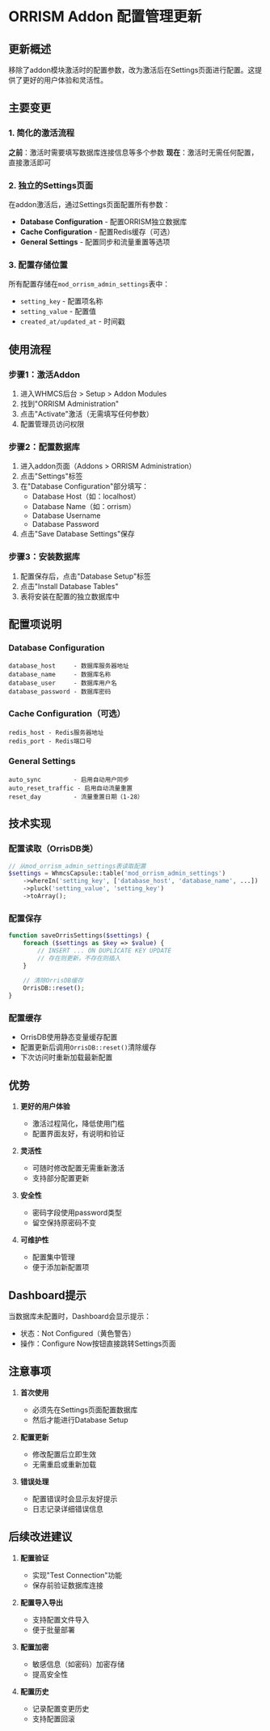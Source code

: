 # ORRISM Addon 配置管理更新

## 更新概述
移除了addon模块激活时的配置参数，改为激活后在Settings页面进行配置。这提供了更好的用户体验和灵活性。

## 主要变更

### 1. 简化的激活流程
**之前**：激活时需要填写数据库连接信息等多个参数
**现在**：激活时无需任何配置，直接激活即可

### 2. 独立的Settings页面
在addon激活后，通过Settings页面配置所有参数：
- **Database Configuration** - 配置ORRISM独立数据库
- **Cache Configuration** - 配置Redis缓存（可选）
- **General Settings** - 配置同步和流量重置等选项

### 3. 配置存储位置
所有配置存储在`mod_orrism_admin_settings`表中：
- `setting_key` - 配置项名称
- `setting_value` - 配置值
- `created_at/updated_at` - 时间戳

## 使用流程

### 步骤1：激活Addon
1. 进入WHMCS后台 > Setup > Addon Modules
2. 找到"ORRISM Administration"
3. 点击"Activate"激活（无需填写任何参数）
4. 配置管理员访问权限

### 步骤2：配置数据库
1. 进入addon页面（Addons > ORRISM Administration）
2. 点击"Settings"标签
3. 在"Database Configuration"部分填写：
   - Database Host（如：localhost）
   - Database Name（如：orrism）
   - Database Username
   - Database Password
4. 点击"Save Database Settings"保存

### 步骤3：安装数据库
1. 配置保存后，点击"Database Setup"标签
2. 点击"Install Database Tables"
3. 表将安装在配置的独立数据库中

## 配置项说明

### Database Configuration
```
database_host     - 数据库服务器地址
database_name     - 数据库名称
database_user     - 数据库用户名
database_password - 数据库密码
```

### Cache Configuration（可选）
```
redis_host - Redis服务器地址
redis_port - Redis端口号
```

### General Settings
```
auto_sync         - 启用自动用户同步
auto_reset_traffic - 启用自动流量重置
reset_day         - 流量重置日期（1-28）
```

## 技术实现

### 配置读取（OrrisDB类）
```php
// 从mod_orrism_admin_settings表读取配置
$settings = WhmcsCapsule::table('mod_orrism_admin_settings')
    ->whereIn('setting_key', ['database_host', 'database_name', ...])
    ->pluck('setting_value', 'setting_key')
    ->toArray();
```

### 配置保存
```php
function saveOrrisSettings($settings) {
    foreach ($settings as $key => $value) {
        // INSERT ... ON DUPLICATE KEY UPDATE
        // 存在则更新，不存在则插入
    }
    
    // 清除OrrisDB缓存
    OrrisDB::reset();
}
```

### 配置缓存
- OrrisDB使用静态变量缓存配置
- 配置更新后调用`OrrisDB::reset()`清除缓存
- 下次访问时重新加载最新配置

## 优势

1. **更好的用户体验**
   - 激活过程简化，降低使用门槛
   - 配置界面友好，有说明和验证

2. **灵活性**
   - 可随时修改配置无需重新激活
   - 支持部分配置更新

3. **安全性**
   - 密码字段使用password类型
   - 留空保持原密码不变

4. **可维护性**
   - 配置集中管理
   - 便于添加新配置项

## Dashboard提示
当数据库未配置时，Dashboard会显示提示：
- 状态：Not Configured（黄色警告）
- 操作：Configure Now按钮直接跳转Settings页面

## 注意事项

1. **首次使用**
   - 必须先在Settings页面配置数据库
   - 然后才能进行Database Setup

2. **配置更新**
   - 修改配置后立即生效
   - 无需重启或重新加载

3. **错误处理**
   - 配置错误时会显示友好提示
   - 日志记录详细错误信息

## 后续改进建议

1. **配置验证**
   - 实现"Test Connection"功能
   - 保存前验证数据库连接

2. **配置导入导出**
   - 支持配置文件导入
   - 便于批量部署

3. **配置加密**
   - 敏感信息（如密码）加密存储
   - 提高安全性

4. **配置历史**
   - 记录配置变更历史
   - 支持配置回滚